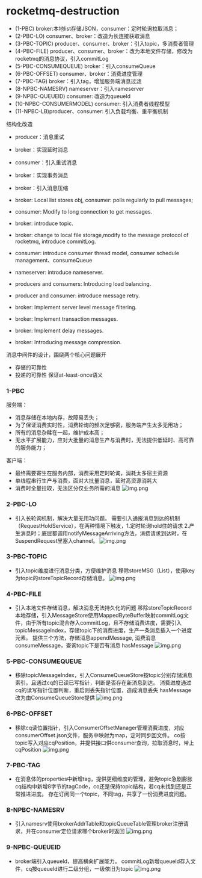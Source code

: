 # rocketmq-destruction
- (1-PBC) broker:本地list存储JSON，consumer：定时轮询拉取消息；
- (2-PBC-LO) consumer、broker：改造为长连接获取消息
- (3-PBC-TOPIC) producer、consumer、broker：引入topic，多消费者管理
- (4-PBC-FILE) producer、consumer、broker：改为本地文件存储，修改为rocketmq的消息协议，引入commitLog
- (5-PBC-CONSUMEQUEUE) broker：引入consumeQueue
- (6-PBC-OFFSET) consumer、broker：消费进度管理
- (7-PBC-TAG) broker：引入tag，增加服务端消息过滤
- (8-NPBC-NAMESRV) nameserver：引入nameserver
- (9-NPBC-QUEUEID) consumer: 改造为queueId
- (10-NPBC-CONSUMERMODEL) consumer: 引入消费者线程模型
- (11-NPBC-LB)producer、consumer: 引入负载均衡、重平衡机制

结构化改造
- producer：消息重试
- broker：实现延时消息
- consumer：引入重试消息
- broker：实现事务消息
- broker：引入消息压缩

- broker: Local list stores obj, consumer: polls regularly to pull messages;
- consumer: Modify to long connection to get messages.
- broker: introduce topic. 
- broker: change to local file storage,modify to the message protocol of rocketmq, introduce commitLog.
- consumer: introduce consumer thread model, consumer schedule management、consumeQueue
- nameserver: introduce nameserver.
- producers and consumers: Introducing load balancing.
- producer and consumer: introduce message retry.
- broker: Implement server level message filtering.
- broker: Implement transaction messages.
- broker: Implement delay messages.
- broker: Introducing message compression.

消息中间件的设计，围绕两个核心问题展开
- 存储的可靠性
- 投递的可靠性
保证at-least-once语义

### 1-PBC
服务端：
- 消息存储在本地内存，故障易丢失；
- 为了保证消费实时性，消费轮询的频次足够密，服务端产生太多无用功；
- 所有的消息杂糅在一起，维护成本高；
- 无水平扩展能力，应对大批量的消息生产与消费时，无法提供低延时、高可靠的服务能力；

客户端：
- 最终需要寄生在服务内部，消费采用定时轮询，消耗太多宿主资源
- 单线程串行生产与消费，面对大批量消息，延时高资源消耗大
- 消费时全量拉取，无法区分仅业务所需的消息
![img.png](doc/evolution/evo_01.png)

### 2-PBC-LO
- 引入长轮询机制，解决大量无用功问题。
需要引入通报消息到达的机制（RequestHoldService），在两种情境下触发，1.定时轮询hold住的请求 2.产生消息时；底层都调用notifyMessageArriving方法，消费请求到达时，在SuspendRequest里塞入channel。
![img.png](doc/evolution/evo_02.png)

### 3-PBC-TOPIC
- 引入topic维度进行消息分类，方便维护消息
移除storeMSG（List），使用key为topic的storeTopicRecord存储消息。
![img.png](doc/evolution/evo_03.png)

### 4-PBC-FILE
- 引入本地文件存储消息，解决消息无法持久化的问题
移除storeTopicRecord本地存储，引入MessageStore使用MappedByteBuffer映射commitLog文件，由于所有topic混合存入commitLog，且不存储消费进度，需要引入topicMessageIndex，存储topic下的消费进度，生产一条消息插入一个进度元素。
提供三个方法，存储消息appendMessage, 消费消息consumeMessage，查询topic下是否有消息 hasMessage
![img.png](doc/evolution/evo_04.png)

### 5-PBC-CONSUMEQUEUE
- 移除topicMessageIndex，引入ConsumeQueueStore按topic分别存储消息索引。且通过cq的已读已写指针，判断是否存在新消息到达。
消费进度通过cq的读写指针位置判断，重启则丢失指针位置，造成消息丢失
hasMessage改为由ConsumeQueueStore提供
![img.png](doc/evolution/evo_05.png)

### 6-PBC-OFFSET
- 移除cq读位置指针，引入ConsumerOffsetManager管理消费进度，对应consumerOffset.json文件，服务中映射为map，定时同步回文件。
co按topic写入对应cqPosition，并提供接口供consumer查询，拉取消息时，带上cqPosition
![img.png](doc/evolution/evo_06.png)

### 7-PBC-TAG
- 在消息体的properties中新增tag，提供更细维度的管理，避免topic急剧膨胀
cq结构中新增8字节的tagCode，co还是保持topic结构，若cq未找到还是正常推进进度。
存在订阅同一个topic，不同tag，共享了一份消费进度问题。

### 8-NPBC-NAMESRV
- 引入namesrv使用brokerAddrTable和topicQueueTable管理broker注册请求，并在consumer定位请求哪个broker时返回
![img.png](doc/evolution/evo_08.png)

### 9-NPBC-QUEUEID
- broker端引入queueId，提高横向扩展能力。
commitLog新增queueId存入文件，cq按queueId进行二级分组，一级依旧为topic
![img.png](doc/evolution/evo_09.png)
